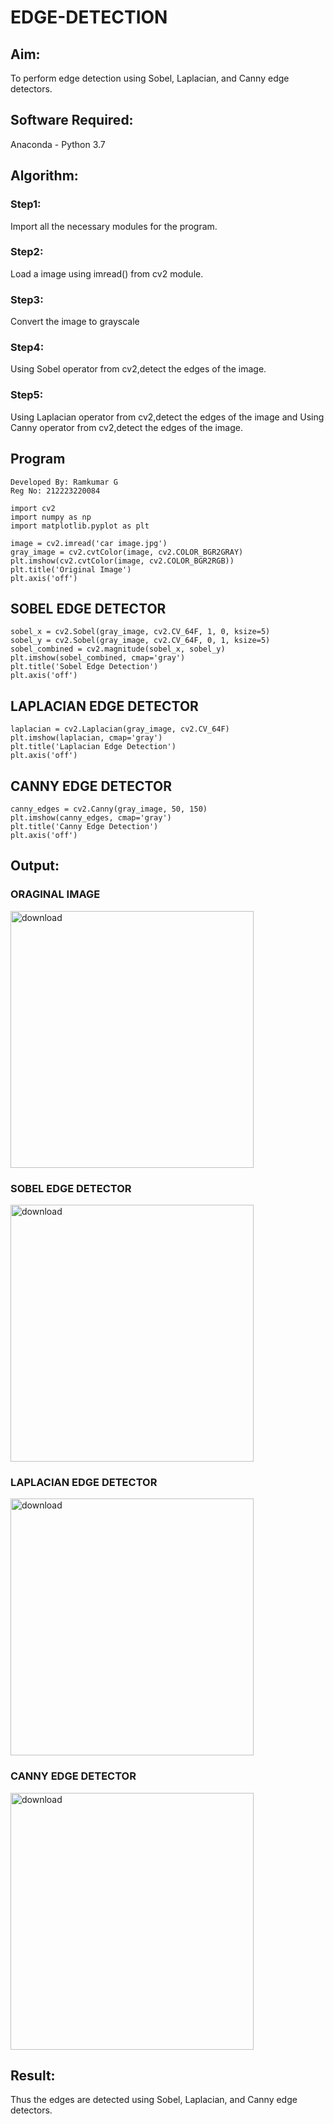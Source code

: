 # EDGE-DETECTION
## Aim:
To perform edge detection using Sobel, Laplacian, and Canny edge detectors.

## Software Required:
Anaconda - Python 3.7

## Algorithm:
### Step1:
Import all the necessary modules for the program.

### Step2:
Load a image using imread() from cv2 module.

### Step3:
Convert the image to grayscale

### Step4:
Using Sobel operator from cv2,detect the edges of the image.

### Step5:

Using Laplacian operator from cv2,detect the edges of the image and Using Canny operator from cv2,detect the edges of the image.
## Program
```
Developed By: Ramkumar G
Reg No: 212223220084

import cv2
import numpy as np
import matplotlib.pyplot as plt

image = cv2.imread('car image.jpg')
gray_image = cv2.cvtColor(image, cv2.COLOR_BGR2GRAY)
plt.imshow(cv2.cvtColor(image, cv2.COLOR_BGR2RGB))
plt.title('Original Image')
plt.axis('off')

```
## SOBEL EDGE DETECTOR
```
sobel_x = cv2.Sobel(gray_image, cv2.CV_64F, 1, 0, ksize=5) 
sobel_y = cv2.Sobel(gray_image, cv2.CV_64F, 0, 1, ksize=5)  
sobel_combined = cv2.magnitude(sobel_x, sobel_y)  
plt.imshow(sobel_combined, cmap='gray')
plt.title('Sobel Edge Detection')
plt.axis('off')
```
## LAPLACIAN EDGE DETECTOR
```
laplacian = cv2.Laplacian(gray_image, cv2.CV_64F)
plt.imshow(laplacian, cmap='gray')
plt.title('Laplacian Edge Detection')
plt.axis('off')

```
##  CANNY EDGE DETECTOR
```
canny_edges = cv2.Canny(gray_image, 50, 150)
plt.imshow(canny_edges, cmap='gray')
plt.title('Canny Edge Detection')
plt.axis('off')
```
## Output:
### ORAGINAL IMAGE
<img width="389" height="411" alt="download" src="https://github.com/user-attachments/assets/aad13b65-8568-4d52-b178-e8af7607c953" />

### SOBEL EDGE DETECTOR

<img width="389" height="411" alt="download" src="https://github.com/user-attachments/assets/481c1c92-7772-49b5-bf00-c4550b5d09a0" />


### LAPLACIAN EDGE DETECTOR

<img width="389" height="411" alt="download" src="https://github.com/user-attachments/assets/2598b687-f748-416a-aca2-ec5045279310" />


### CANNY EDGE DETECTOR
<img width="389" height="411" alt="download" src="https://github.com/user-attachments/assets/38fa6a94-f733-40b1-9002-cf5d8efe206c" />

## Result:
Thus the edges are detected using Sobel, Laplacian, and Canny edge detectors.
